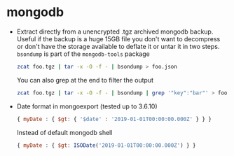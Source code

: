 # mongodb

- Extract directly from a unencrypted .tgz archived mongodb backup. Useful if the backup is a huge 15GB file you don't want to decompress or don't have the storage available to deflate it or untar it in two steps. `bsondump` is part of the `mongodb-tools` package

  ```bash
  zcat foo.tgz | tar -x -O -f - | bsondump > foo.json
  ```

  You can also grep at the end to filter the output

  ```bash
  zcat foo.tgz | tar -x -O -f - | bsondump | grep '"key":"bar"' > foo.json
  ```

- Date format in mongoexport (tested up to 3.6.10)

  ```javascript
  { myDate : { $gt: { '$date' : '2019-01-01T00:00:00.000Z' } } }
  ```

  Instead of default mongodb shell

  ```javascript
  { myDate : { $gt: ISODate('2019-01-01T00:00:00.000Z') } }
  ```
